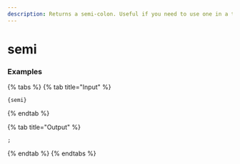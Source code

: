 ```yaml
---
description: Returns a semi-colon. Useful if you need to use one in a tag. &lt;insert dick joke>
---
```


# semi

### Examples

{% tabs %}
{% tab title="Input" %}
```text
{semi}
```
{% endtab %}

{% tab title="Output" %}
```text
;
```
{% endtab %}
{% endtabs %}